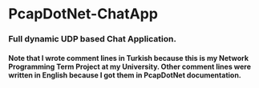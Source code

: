 # PcapDotNet-ChatApp
### Full dynamic UDP based Chat Application.
#### Note that I wrote comment lines in Turkish because this is my Network Programming Term Project at my University. Other comment lines were written in English because I got them in PcapDotNet documentation.
